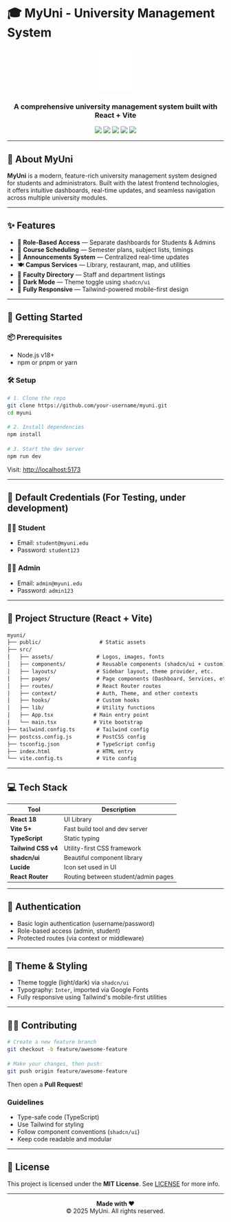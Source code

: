 # 🎓 MyUni - University Management System

<div align="center">
  <img src="./client/public/logo.svg" alt="MyUni Logo" width="100" height="100" />

  <h3><strong>A comprehensive university management system built with React + Vite</strong></h3>

  <p>
    <a href="https://react.dev/"><img src="https://img.shields.io/badge/React-18-61dafb?style=flat-square&logo=react" /></a>
    <a href="https://vitejs.dev/"><img src="https://img.shields.io/badge/Vite-5.0-646CFF?style=flat-square&logo=vite" /></a>
    <a href="https://www.typescriptlang.org/"><img src="https://img.shields.io/badge/TypeScript-5.0-blue?style=flat-square&logo=typescript" /></a>
    <a href="https://tailwindcss.com/"><img src="https://img.shields.io/badge/TailwindCSS-4.0-38B2AC?style=flat-square&logo=tailwind-css" /></a>
    <a href="https://ui.shadcn.com/"><img src="https://img.shields.io/badge/shadcn%2Fui-Latest-000000?style=flat-square" /></a>
  </p>
</div>

---

## 📖 About MyUni

**MyUni** is a modern, feature-rich university management system designed for students and administrators. Built with the latest frontend technologies, it offers intuitive dashboards, real-time updates, and seamless navigation across multiple university modules.

---

## ✨ Features

- 🎯 **Role-Based Access** — Separate dashboards for Students & Admins
- 📅 **Course Scheduling** — Semester plans, subject lists, timings
- 📢 **Announcements System** — Centralized real-time updates
- 🍽️ **Campus Services** — Library, restaurant, map, and utilities
- 👥 **Faculty Directory** — Staff and department listings
- 🌙 **Dark Mode** — Theme toggle using `shadcn/ui`
- 📱 **Fully Responsive** — Tailwind-powered mobile-first design

---

## 🚀 Getting Started

### 📦 Prerequisites

- Node.js v18+
- npm or pnpm or yarn

### 🛠️ Setup

```bash
# 1. Clone the repo
git clone https://github.com/your-username/myuni.git
cd myuni

# 2. Install dependencies
npm install

# 3. Start the dev server
npm run dev
```

Visit: [http://localhost:5173](http://localhost:5173)

---

## 🧪 Default Credentials (For Testing, under development)

### 👨‍🎓 Student

- Email: `student@myuni.edu`
- Password: `student123`

### 👨‍💼 Admin

- Email: `admin@myuni.edu`
- Password: `admin123`

---

## 📁 Project Structure (React + Vite)

```txt
myuni/
├── public/                   # Static assets
├── src/
│   ├── assets/              # Logos, images, fonts
│   ├── components/          # Reusable components (shadcn/ui + custom)
│   ├── layouts/             # Sidebar layout, theme provider, etc.
│   ├── pages/               # Page components (Dashboard, Services, etc.)
│   ├── routes/              # React Router routes
│   ├── context/             # Auth, Theme, and other contexts
│   ├── hooks/               # Custom hooks
│   ├── lib/                 # Utility functions
│   ├── App.tsx             # Main entry point
│   └── main.tsx            # Vite bootstrap
├── tailwind.config.ts       # Tailwind config
├── postcss.config.js        # PostCSS config
├── tsconfig.json            # TypeScript config
├── index.html               # HTML entry
└── vite.config.ts           # Vite config
```

---

## 💻 Tech Stack

| Tool                | Description                         |
| ------------------- | ----------------------------------- |
| **React 18**        | UI Library                          |
| **Vite 5+**         | Fast build tool and dev server      |
| **TypeScript**      | Static typing                       |
| **Tailwind CSS v4** | Utility-first CSS framework         |
| **shadcn/ui**       | Beautiful component library         |
| **Lucide**          | Icon set used in UI                 |
| **React Router**    | Routing between student/admin pages |

---

## 🔐 Authentication

- Basic login authentication (username/password)
- Role-based access (admin, student)
- Protected routes (via context or middleware)

---

## 🌙 Theme & Styling

- Theme toggle (light/dark) via `shadcn/ui`
- Typography: `Inter`, imported via Google Fonts
- Fully responsive using Tailwind's mobile-first utilities

---

## 🧑‍💻 Contributing

```bash
# Create a new feature branch
git checkout -b feature/awesome-feature

# Make your changes, then push:
git push origin feature/awesome-feature
```

Then open a **Pull Request**!

### Guidelines

- Type-safe code (TypeScript)
- Use Tailwind for styling
- Follow component conventions (`shadcn/ui`)
- Keep code readable and modular

---

## 📄 License

This project is licensed under the **MIT License**. See [LICENSE](./LICENSE) for more info.

---

<div align="center">
  <strong>Made with ❤️ </strong><br/>
  © 2025 MyUni. All rights reserved.
</div>
